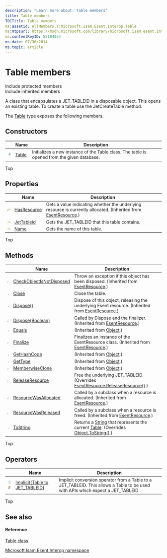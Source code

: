 ```yaml
---
description: "Learn more about: Table members"
title: Table members
TOCTitle: Table members
ms:assetid: AllMembers.T:Microsoft.Isam.Esent.Interop.Table
ms:mtpsurl: https://msdn.microsoft.com/library/microsoft.isam.esent.interop.table_members(v=EXCHG.10)
ms:contentKeyID: 55104054
ms.date: 07/30/2014
ms.topic: article
---
```


# Table members

Include protected members  
Include inherited members  

A class that encapsulates a JET_TABLEID in a disposable object. This opens an existing table. To create a table use the JetCreateTable method.

The [Table](./table-class.md) type exposes the following members.

## Constructors

<table>
<thead>
<tr class="header">
<th> </th>
<th>Name</th>
<th>Description</th>
</tr>
</thead>
<tbody>
<tr class="odd">
<td><img src="../images/dn292146.pubmethod(exchg.10).gif" title="Public method" alt="Public method" /></td>
<td><a href="dn351234(v=exchg.10).md">Table</a></td>
<td>Initializes a new instance of the Table class. The table is opened from the given database.</td>
</tr>
</tbody>
</table>


Top

## Properties

<table>
<thead>
<tr class="header">
<th> </th>
<th>Name</th>
<th>Description</th>
</tr>
</thead>
<tbody>
<tr class="odd">
<td><img src="../images/dn292128.protproperty(exchg.10).gif" title="Protected property" alt="Protected property" /></td>
<td><a href="dn350578(v=exchg.10).md">HasResource</a></td>
<td>Gets a value indicating whether the underlying resource is currently allocated. (Inherited from <a href="dn319890(v=exchg.10).md">EsentResource</a>.)</td>
</tr>
<tr class="even">
<td><img src="../images/dn292128.pubproperty(exchg.10).gif" title="Public property" alt="Public property" /></td>
<td><a href="dn351171(v=exchg.10).md">JetTableid</a></td>
<td>Gets the JET_TABLEID that this table contains.</td>
</tr>
<tr class="odd">
<td><img src="../images/dn292128.pubproperty(exchg.10).gif" title="Public property" alt="Public property" /></td>
<td><a href="dn351170(v=exchg.10).md">Name</a></td>
<td>Gets the name of this table.</td>
</tr>
</tbody>
</table>


Top

## Methods

<table>
<thead>
<tr class="header">
<th> </th>
<th>Name</th>
<th>Description</th>
</tr>
</thead>
<tbody>
<tr class="odd">
<td><img src="../images/dn292116.protmethod(exchg.10).gif" title="Protected method" alt="Protected method" /></td>
<td><a href="dn350541(v=exchg.10).md">CheckObjectIsNotDisposed</a></td>
<td>Throw an exception if this object has been disposed. (Inherited from <a href="dn319890(v=exchg.10).md">EsentResource</a>.)</td>
</tr>
<tr class="even">
<td><img src="../images/dn292146.pubmethod(exchg.10).gif" title="Public method" alt="Public method" /></td>
<td><a href="dn351235(v=exchg.10).md">Close</a></td>
<td>Close the table.</td>
</tr>
<tr class="odd">
<td><img src="../images/dn292146.pubmethod(exchg.10).gif" title="Public method" alt="Public method" /></td>
<td><a href="dn350553(v=exchg.10).md">Dispose()</a></td>
<td>Dispose of this object, releasing the underlying Esent resource. (Inherited from <a href="dn319890(v=exchg.10).md">EsentResource</a>.)</td>
</tr>
<tr class="even">
<td><img src="../images/dn292116.protmethod(exchg.10).gif" title="Protected method" alt="Protected method" /></td>
<td><a href="dn350543(v=exchg.10).md">Dispose(Boolean)</a></td>
<td>Called by Dispose and the finalizer. (Inherited from <a href="dn319890(v=exchg.10).md">EsentResource</a>.)</td>
</tr>
<tr class="odd">
<td><img src="../images/dn292146.pubmethod(exchg.10).gif" title="Public method" alt="Public method" /></td>
<td><a href="/dotnet/api/system.object.equals#System_Object_Equals_System_Object_">Equals</a></td>
<td>(Inherited from <a href="/dotnet/api/system.object">Object</a>.)</td>
</tr>
<tr class="even">
<td><img src="../images/dn292116.protmethod(exchg.10).gif" title="Protected method" alt="Protected method" /></td>
<td><a href="dn350552(v=exchg.10).md">Finalize</a></td>
<td>Finalizes an instance of the EsentResource class. (Inherited from <a href="dn319890(v=exchg.10).md">EsentResource</a>.)</td>
</tr>
<tr class="odd">
<td><img src="../images/dn292146.pubmethod(exchg.10).gif" title="Public method" alt="Public method" /></td>
<td><a href="/dotnet/api/system.object.gethashcode#System_Object_GetHashCode">GetHashCode</a></td>
<td>(Inherited from <a href="/dotnet/api/system.object">Object</a>.)</td>
</tr>
<tr class="even">
<td><img src="../images/dn292146.pubmethod(exchg.10).gif" title="Public method" alt="Public method" /></td>
<td><a href="/dotnet/api/system.object.gettype#System_Object_GetType">GetType</a></td>
<td>(Inherited from <a href="/dotnet/api/system.object">Object</a>.)</td>
</tr>
<tr class="odd">
<td><img src="../images/dn292116.protmethod(exchg.10).gif" title="Protected method" alt="Protected method" /></td>
<td><a href="/dotnet/api/system.object.memberwiseclone#System_Object_MemberwiseClone">MemberwiseClone</a></td>
<td>(Inherited from <a href="/dotnet/api/system.object">Object</a>.)</td>
</tr>
<tr class="even">
<td><img src="../images/dn292116.protmethod(exchg.10).gif" title="Protected method" alt="Protected method" /></td>
<td><a href="dn351168(v=exchg.10).md">ReleaseResource</a></td>
<td>Free the underlying JET_TABLEID. (Overrides <a href="dn350545(v=exchg.10).md">EsentResource.ReleaseResource()</a>.)</td>
</tr>
<tr class="odd">
<td><img src="../images/dn292116.protmethod(exchg.10).gif" title="Protected method" alt="Protected method" /></td>
<td><a href="dn350576(v=exchg.10).md">ResourceWasAllocated</a></td>
<td>Called by a subclass when a resource is allocated. (Inherited from <a href="dn319890(v=exchg.10).md">EsentResource</a>.)</td>
</tr>
<tr class="even">
<td><img src="../images/dn292116.protmethod(exchg.10).gif" title="Protected method" alt="Protected method" /></td>
<td><a href="dn350577(v=exchg.10).md">ResourceWasReleased</a></td>
<td>Called by a subclass when a resource is freed. (Inherited from <a href="dn319890(v=exchg.10).md">EsentResource</a>.)</td>
</tr>
<tr class="odd">
<td><img src="../images/dn292146.pubmethod(exchg.10).gif" title="Public method" alt="Public method" /></td>
<td><a href="dn351237(v=exchg.10).md">ToString</a></td>
<td>Returns a <a href="/dotnet/api/system.string">String</a> that represents the current <a href="dn351163(v=exchg.10).md">Table</a>. (Overrides <a href="/dotnet/api/system.object.tostring#System_Object_ToString">Object.ToString()</a>.)</td>
</tr>
</tbody>
</table>


Top

## Operators

<table>
<thead>
<tr class="header">
<th> </th>
<th>Name</th>
<th>Description</th>
</tr>
</thead>
<tbody>
<tr class="odd">
<td><img src="../images/dn350944.puboperator(exchg.10).gif" title="Public operator" alt="Public operator" /><img src="../images/dn292146.static(exchg.10).gif" title="Static member" alt="Static member" /></td>
<td><a href="dn351239(v=exchg.10).md">Implicit(Table to JET_TABLEID)</a></td>
<td>Implicit conversion operator from a Table to a JET_TABLEID. This allows a Table to be used with APIs which expect a JET_TABLEID.</td>
</tr>
</tbody>
</table>


Top

## See also

#### Reference

[Table class](./table-class.md)

[Microsoft.Isam.Esent.Interop namespace](./microsoft.isam.esent.interop-namespace.md)
